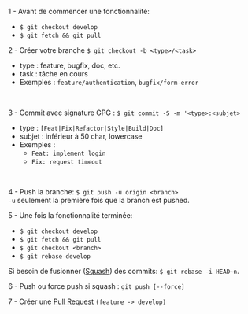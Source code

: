1 - Avant de commencer une fonctionnalité:  
- `$ git checkout develop`
- `$ git fetch && git pull`

2 - Créer votre branche `$ git checkout -b <type>/<task>`
- type : feature, bugfix, doc, etc.
- task : tâche en cours
- Exemples : `feature/authentication`, `bugfix/form-error`
<br>  

3 - Commit avec signature GPG : `$ git commit -S -m '<type>:<subjet>`
- type : `[Feat|Fix|Refactor|Style|Build|Doc]`
- subjet : inférieur à 50 char, lowercase
- Exemples :  
  - `Feat: implement login`
  - `Fix: request timeout`
<br>    

4 - Push la branche: `$ git push -u origin <branch>`  
`-u` seulement la première fois que la branch est pushed.  

5 - Une fois la fonctionnalité terminée:
- `$ git checkout develop`
- `$ git fetch && git pull`
- `$ git checkout <branch>` 
- `$ git rebase develop`  

Si besoin de fusionner ([Squash](https://www.internalpointers.com/post/squash-commits-into-one-git)) des commits: `$ git rebase -i HEAD~n`.   

6 - Push ou force push si squash : `git push [--force]`
     
7 - Créer une [Pull Request](https://docs.github.com/en/pull-requests/collaborating-with-pull-requests/proposing-changes-to-your-work-with-pull-requests/creating-a-pull-request) `(feature -> develop)` 


